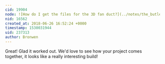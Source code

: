```yaml
---
cid: 19904
node: ![How do I get the files for the 3D fan duct?](../notes/the_butler/06-23-2018/how-do-i-get-the-files-for-the-3d-fan-duct)
nid: 16562
created_at: 2018-06-26 16:52:24 +0000
timestamp: 1530031944
uid: 237313
author: Bronwen
---
```


Great! Glad it worked out. We'd love to see how your project comes together, it looks like a really interesting build!